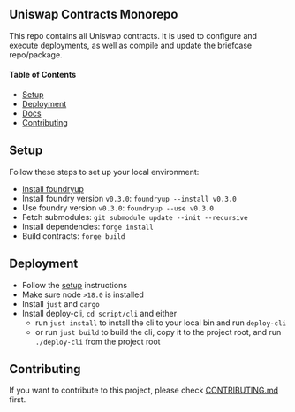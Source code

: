 ## Uniswap Contracts Monorepo

This repo contains all Uniswap contracts. It is used to configure and execute deployments, as well as compile and update the briefcase repo/package.

#### Table of Contents

- [Setup](#setup)
- [Deployment](#deployment)
- [Docs](#docs)
- [Contributing](#contributing)

## Setup

Follow these steps to set up your local environment:

- [Install foundryup](https://book.getfoundry.sh/getting-started/installation)
- Install foundry version `v0.3.0`: `foundryup --install v0.3.0`
- Use foundry version `v0.3.0`: `foundryup --use v0.3.0`
- Fetch submodules: `git submodule update --init --recursive`
- Install dependencies: `forge install`
- Build contracts: `forge build`

## Deployment

- Follow the [setup](#setup) instructions
- Make sure node `>18.0` is installed
- Install `just` and `cargo`
- Install deploy-cli, `cd script/cli` and either
  - run `just install` to install the cli to your local bin and run `deploy-cli`
  - or run `just build` to build the cli, copy it to the project root, and run `./deploy-cli` from the project root

## Contributing

If you want to contribute to this project, please check [CONTRIBUTING.md](CONTRIBUTING.md) first.
